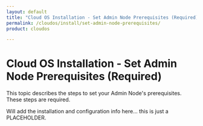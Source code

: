 ```yaml
---
layout: default
title: "Cloud OS Installation - Set Admin Node Prerequisites (Required)"
permalink: /cloudos/install/set-admin-node-prerequisites/
product: cloudos

---
```


# Cloud OS Installation - Set Admin Node Prerequisites (Required)

This topic describes the steps to set your Admin Node's prerequisites.  These steps are required. 

Will add the installation and configuration info here... this is just a PLACEHOLDER.  


